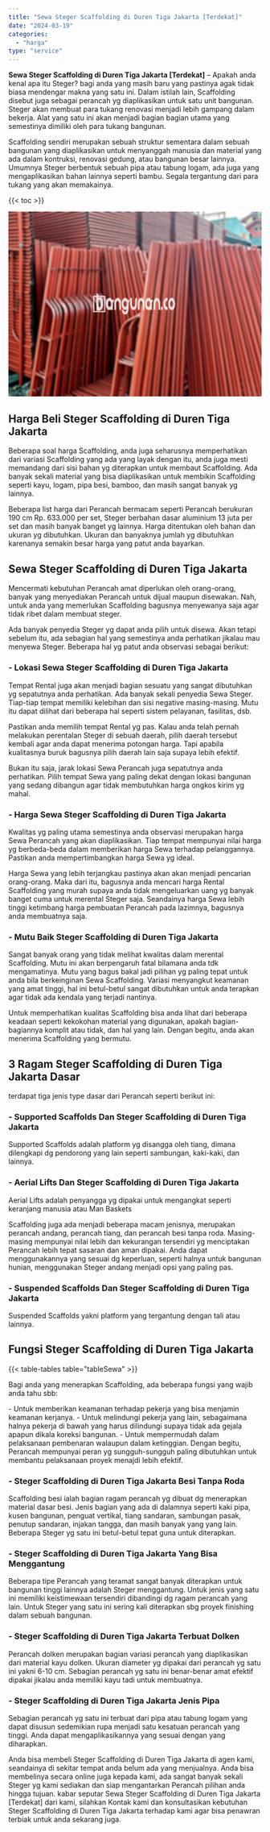 ```yaml
---
title: "Sewa Steger Scaffolding di Duren Tiga Jakarta [Terdekat]"
date: "2024-03-19"
categories: 
  - "harga"
type: "service"
---
```


**Sewa Steger Scaffolding di Duren Tiga Jakarta \[Terdekat\]** – Apakah anda kenal apa itu Steger? bagi anda yang masih baru yang pastinya agak tidak biasa mendengar makna yang satu ini. Dalam istilah lain, Scaffolding disebut juga sebagai perancah yg diaplikasikan untuk satu unit bangunan. Steger akan membuat para tukang renovasi menjadi lebih gampang dalam bekerja. Alat yang satu ini akan menjadi bagian bagian utama yang semestinya dimiliki oleh para tukang bangunan.

Scaffolding sendiri merupakan sebuah struktur sementara dalam sebuah bangunan yang diaplikasikan untuk menyanggah manusia dan material yang ada dalam kontruksi, renovasi gedung, atau bangunan besar lainnya. Umumnya Steger berbentuk sebuah pipa atau tabung logam, ada juga yang mengaplikasikan bahan lainnya seperti bambu. Segala tergantung dari para tukang yang akan memakainya.

{{< toc >}}

![Sewa Steger Scaffolding di Duren Tiga Jakarta [Terdekat]](/images/sewa-scaffolding-steger-04.png)

## Harga Beli Steger Scaffolding di Duren Tiga Jakarta

Beberapa soal harga Scaffolding, anda juga seharusnya memperhatikan dari variasi Scaffolding yang ada yang layak dengan itu, anda juga mesti memandang dari sisi bahan yg diterapkan untuk membaut Scaffolding. Ada banyak sekali material yang bisa diaplikasikan untuk membikin Scaffolding seperti kayu, logam, pipa besi, bamboo, dan masih sangat banyak yg lainnya.

Beberapa list harga dari Perancah bermacam seperti Perancah berukuran 190 cm Rp. 633.000 per set, Steger berbahan dasar aluminium 13 juta per set dan masih banyak banget yg lainnya. Harga ditentukan oleh bahan dan ukuran yg dibutuhkan. Ukuran dan banyaknya jumlah yg dibutuhkan karenanya semakin besar harga yang patut anda bayarkan.

## Sewa Steger Scaffolding di Duren Tiga Jakarta

Mencermati kebutuhan Perancah amat diperlukan oleh orang-orang, banyak yang menyediakan Perancah untuk dijual maupun disewakan. Nah, untuk anda yang memerlukan Scaffolding bagusnya menyewanya saja agar tidak ribet dalam membuat steger.

Ada banyak penyedia Steger yg dapat anda pilih untuk disewa. Akan tetapi sebelum itu, ada sebagian hal yang semestinya anda perhatikan jikalau mau menyewa Steger. Beberapa hal yg patut anda observasi sebagai berikut:

### \- Lokasi Sewa Steger Scaffolding di Duren Tiga Jakarta

Tempat Rental juga akan menjadi bagian sesuatu yang sangat dibutuhkan yg sepatutnya anda perhatikan. Ada banyak sekali penyedia Sewa Steger. Tiap-tiap tempat memiliki kelebihan dan sisi negative masing-masing. Mutu itu dapat dilihat dari beberapa hal seperti sistem pelayanan, fasilitas, dsb.

Pastikan anda memilih tempat Rental yg pas. Kalau anda telah pernah melakukan perentalan Steger di sebuah daerah, pilih daerah tersebut kembali agar anda dapat menerima potongan harga. Tapi apabila kualitasnya buruk bagusnya pilih daerah lain saja supaya lebih efektif.

Bukan itu saja, jarak lokasi Sewa Perancah juga sepatutnya anda perhatikan. Pilih tempat Sewa yang paling dekat dengan lokasi bangunan yang sedang dibangun agar tidak membutuhkan harga ongkos kirim yg mahal.

### \- Harga Sewa Steger Scaffolding di Duren Tiga Jakarta

Kwalitas yg paling utama semestinya anda observasi merupakan harga Sewa Perancah yang akan diaplikasikan. Tiap tempat mempunyai nilai harga yg berbeda-beda dalam memberikan harga Sewa terhadap pelanggannya. Pastikan anda mempertimbangkan harga Sewa yg ideal.

Harga Sewa yang lebih terjangkau pastinya akan akan menjadi pencarian orang-orang. Maka dari itu, bagusnya anda mencari harga Rental Scaffolding yang murah supaya anda tidak mengeluarkan uang yg banyak banget cuma untuk merental Steger saja. Seandainya harga Sewa lebih tinggi ketimbang harga pembuatan Perancah pada lazimnya, bagusnya anda membuatnya saja.

### \- Mutu Baik Steger Scaffolding di Duren Tiga Jakarta

Sangat banyak orang yang tidak melihat kwalitas dalam merental Scaffolding. Mutu ini akan berpengaruh fatal bilamana anda tdk mengamatinya. Mutu yang bagus bakal jadi pilihan yg paling tepat untuk anda bila berkeinginan Sewa Scaffolding. Variasi menyangkut keamanan yang amat tinggi, hal ini betul-betul sangat dibutuhkan untuk anda terapkan agar tidak ada kendala yang terjadi nantinya.

Untuk memperhatikan kualitas Scaffolding bisa anda lihat dari beberapa keadaan seperti kekokohan material yang digunakan, apakah bagian-bagiannya komplit atau tidak, dan hal yang lain. Dengan begitu, anda akan menerima Scaffolding yang bermutu.

## 3 Ragam Steger Scaffolding di Duren Tiga Jakarta Dasar

terdapat tiga jenis type dasar dari Perancah seperti berikut ini:

### \- Supported Scaffolds Dan Steger Scaffolding di Duren Tiga Jakarta

Supported Scaffolds adalah platform yg disangga oleh tiang, dimana dilengkapi dg pendorong yang lain seperti sambungan, kaki-kaki, dan lainnya.

### \- Aerial Lifts Dan Steger Scaffolding di Duren Tiga Jakarta

Aerial Lifts adalah penyangga yg dipakai untuk mengangkat seperti keranjang manusia atau Man Baskets

Scaffolding juga ada menjadi beberapa macam jenisnya, merupakan perancah andang, perancah tiang, dan perancah besi tanpa roda. Masing-masing mempunyai nilai lebih dan kekurangan tersendiri yg menciptakan Perancah lebih tepat sasaran dan aman dipakai. Anda dapat menggunakannya yang sesuai dg keperluan, seperti halnya untuk bangunan hunian, menggunakan Steger andang menjadi opsi yang paling pas.

### \- Suspended Scaffolds Dan Steger Scaffolding di Duren Tiga Jakarta

Suspended Scaffolds yakni platform yang tergantung dengan tali atau lainnya.

## Fungsi Steger Scaffolding di Duren Tiga Jakarta

{{< table-tables table="tableSewa" >}}

Bagi anda yang menerapkan Scaffolding, ada beberapa fungsi yang wajib anda tahu sbb:

\- Untuk memberikan keamanan terhadap pekerja yang bisa menjamin keamanan kerjanya. - Untuk melindungi pekerja yang lain, sebagaimana halnya pekerja di bawah yang harus dilindungi supaya tidak ada gejala apapun dikala koreksi bangunan. - Untuk mempermudah dalam pelaksanaan pembenaran walaupun dalam ketinggian. Dengan begitu, Perancah mempunyai peran yg sungguh-sungguh paling dibutuhkan untuk membantu pelaksanaan proyek menajdi lebih efektif.

### \- Steger Scaffolding di Duren Tiga Jakarta Besi Tanpa Roda

Scaffolding besi ialah bagian ragam perancah yg dibuat dg menerapkan material dasar besi. Jenis bagian yang ada di dalamnya seperti kaki pipa, kusen bangunan, penguat vertikal, tiang sandaran, sambungan pasak, penutup sandaran, injakan tangga, dan masih banyak yang yang lain. Beberapa Steger yg satu ini betul-betul tepat guna untuk diterapkan.

### \- Steger Scaffolding di Duren Tiga Jakarta Yang Bisa Menggantung

Beberapa tipe Perancah yang teramat sangat banyak diterapkan untuk bangunan tinggi lainnya adalah Steger menggantung. Untuk jenis yang satu ini memiliki keistimewaan tersendiri dibandingi dg ragam perancah yang lain. Untuk Steger yang satu ini sering kali diterapkan sbg proyek finishing dalam sebuah bangunan.

### \- Steger Scaffolding di Duren Tiga Jakarta Terbuat Dolken

Perancah dolken merupakan bagian variasi perancah yang diaplikasikan dari material kayu dolken. Ukuran diameter yg dipakai dari perancah yg satu ini yakni 6-10 cm. Sebagian perancah yg satu ini benar-benar amat efektif dipakai jikalau anda memiliki kayu tadi untuk membuatnya.

### \- Steger Scaffolding di Duren Tiga Jakarta Jenis Pipa

Sebagian perancah yg satu ini terbuat dari pipa atau tabung logam yang dapat disusun sedemikian rupa menjadi satu kesatuan perancah yang tinggi. Anda dapat mengaplikasikannya yang sesuai dengan yang diharapkan.

Anda bisa membeli Steger Scaffolding di Duren Tiga Jakarta di agen kami, seandainya di sekitar tempat anda belum ada yang menjualnya. Anda bisa membelinya secara online juga kepada kami, ada sangat banyak sekali Steger yg kami sediakan dan siap mengantarkan Perancah pilihan anda hingga tujuan. kabar seputar Sewa Steger Scaffolding di Duren Tiga Jakarta \[Terdekat\] dari kami, silahkan Kontak kami dan konsultasikan kebutuhan Steger Scaffolding di Duren Tiga Jakarta terhadap kami agar bisa penawran terbiak untuk anda sekarang juga.
